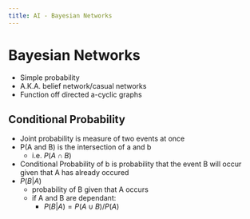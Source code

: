 ```yaml
---
title: AI - Bayesian Networks
---
```




# Bayesian Networks

- Simple probability
- A.K.A. belief network/casual networks
- Function off directed a-cyclic graphs

## Conditional Probability
- Joint probability is measure of two events at once
- P(A and B) is the intersection of a and b
  - i.e. $P(A \cap B)$
- Conditional Probability of b is probability that the event B will occur given that A has already occured
- $P(B|A)$
  - probability of B given that A occurs
  - if A and B are dependant:
    - $P(B|A) = P(A \cup B) / P(A)$

  
